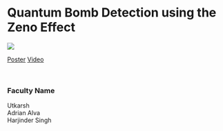 # Quantum Bomb Detection using the Zeno Effect

![](https://i.imgur.com/OMDVCi2.png)

[Poster](17.%20Quantum%20Bomb%20Detection%20using%20the%20Zeno%20Effect.pdf)
[Video](https://youtu.be/yw4nA5eS35c)

<br>


### Faculty Name

Utkarsh<br>
Adrian Alva<br>
Harjinder Singh
